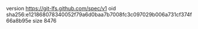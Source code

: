 version https://git-lfs.github.com/spec/v1
oid sha256:e121868078340052f79a6d0baa7b7008fc3c097029b006a731cf374f66a8b95e
size 8476
